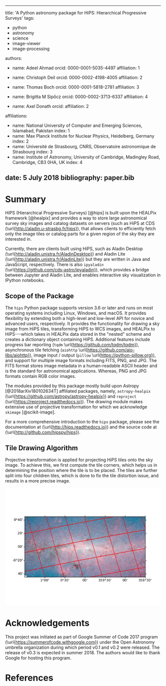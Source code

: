 
---
title: 'A Python astronomy package for HiPS: Hierarchical Progressive Surveys'
tags:
- python
- astronomy
- science
- image-viewer
- image-processing

authors:
- name: Adeel Ahmad
  orcid: 0000-0001-5035-4497
  affiliation: 1

- name: Christoph Deil
  orcid: 0000-0002-4198-4005
  affiliation: 2

- name: Thomas Boch
  orcid: 0000-0001-5818-2781
  affiliation: 3

- name: Brigitta M Sipőcz
  orcid: 0000-0002-3713-6337
  affiliation: 4

- name: Axel Donath
  orcid:
  affiliation: 2

affiliations:
- name: National University of Computer and Emerging Sciences, Islamabad, Pakistan
  index: 1
- name: Max Planck Institute for Nuclear Physics, Heidelberg, Germany
  index: 2
- name: Université de Strasbourg, CNRS, Observatoire astronomique de Strasbourg
  index: 3
- name: Institute of Astronomy, University of Cambridge, Madingley Road, Cambridge, CB3 0HA, UK
  index: 4

date: 5 July 2018
bibliography: paper.bib
---

# Summary
HiPS (Hierarchical Progressive Surveys) [@hips] is built upon the HEALPix framework [@healpix] and provides a way to store large astronomical survey sky images and catalog datasets on servers (such as HiPS at CDS  (\url{http://aladin.u-strasbg.fr/hips}), that allows clients to efficiently fetch only the image tiles or catalog parts for a given region of the sky they are interested in.

Currently, there are clients built using HiPS, such as Aladin Desktop (\url{http://aladin.unistra.fr/AladinDesktop}) and Aladin Lite (\url{http://aladin.unistra.fr/AladinLite}) but they are written in Java and JavaScript, respectively. There is also `ipyaladin` (\url{https://github.com/cds-astro/ipyaladin}), which provides a bridge between Jupyter and Aladin Lite, and enables interactive sky visualization in IPython notebooks.

## Scope of the Package
The `hips` Python package supports version 3.6 or later and runs on most operating systems including Linux, Windows, and macOS. It provides flexibility by extending both a high-level and low-level API for novice and advanced users, respectively. It provides the functionality for drawing a sky image from HiPS tiles, transforming HiPS to WCS images, and HEALPix to HiPS---which takes in HEALPix data stored in the "nested" scheme and creates a dictionary object containing HiPS. Additional features include progress bar reporting (`tqdm` \url{https://github.com/tqdm/tqdm}), asynchronous tile fetching (`aiohttp` \url{https://github.com/aio-libs/aiohttp}), image input / output (`pillow` \url{https://python-pillow.org}), and support for multiple image formats including FITS, PNG, and JPG. The FITS format stores image metadata in a human-readable ASCII header and is the standard for astronomical applications. Whereas, PNG and JPG formats contain RGB color images.

The modules provided by this package mostly build upon Astropy [@2018arXiv180102634T] affiliated packages, namely, `astropy-healpix` (\url{https://github.com/astropy/astropy-healpix}) and `reproject` (\url{https://reproject.readthedocs.io}). The drawing module makes extensive use of projective transformation for which we acknowledge `skimage` [@scikit-image].

For a more comprehensive introduction to the `hips` package, please see the documentation at (\url{http://hips.readthedocs.io}) and the source code at (\url{http://github.com/hipspy/hips}).

## Tile Drawing Algorithm
Projective transformation is applied for projecting HiPS tiles onto the sky image. To achieve this, we first compute the tile corners, which helps us in determining the position where the tile is to be placed. The tiles are further split into four children tiles, which is done to fix the tile distortion issue, and results in a more precise image.

![Astronomical sky image made with the hips Python package using IPAC/P/GLIMPSE360 HiPS survey](plot_jpg.hires.jpg)

# Acknowledgements
This project was initiated as part of Google Summer of Code 2017 program (\url{https://summerofcode.withgoogle.com}) under the Open Astronomy umbrella organization during which period v0.1 and v0.2 were released. The release of v0.3 is expected in summer 2018. The authors would like to thank Google for hosting this program.

# References
